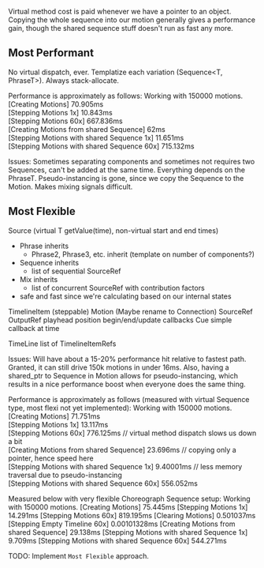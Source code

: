 Virtual method cost is paid whenever we have a pointer to an object.
Copying the whole sequence into our motion generally gives a performance gain, though the shared sequence stuff doesn't run as fast any more.

## Most Performant

No virtual dispatch, ever.
Templatize each variation (Sequence<T, PhraseT>).
Always stack-allocate.

Performance is approximately as follows:
Working with 150000 motions.
[Creating Motions]                                70.905ms  
[Stepping Motions 1x]                             10.843ms  
[Stepping Motions 60x]                            667.836ms  
[Creating Motions from shared Sequence]           62ms  
[Stepping Motions with shared Sequence 1x]        11.651ms  
[Stepping Motions with shared Sequence 60x]       715.132ms

Issues:
Sometimes separating components and sometimes not requires two Sequences, can't be added at the same time.
Everything depends on the PhraseT.
Pseudo-instancing is gone, since we copy the Sequence to the Motion.
Makes mixing signals difficult.

## Most Flexible

Source<T> (virtual T getValue(time), non-virtual start and end times)
- Phrase inherits
	- Phrase2, Phrase3, etc. inherit (template on number of components?)
- Sequence inherits
	- list of sequential SourceRef<T>
- Mix inherits
	- list of concurrent SourceRef<T> with contribution factors
- safe and fast since we're calculating based on our internal states

TimelineItem (steppable)
	Motion (Maybe rename to Connection)
		SourceRef<T>
		OutputRef<T>
		playhead position
		begin/end/update callbacks
	Cue
		simple callback at time

TimeLine
	list of TimelineItemRefs

Issues:
Will have about a 15-20% performance hit relative to fastest path.
Granted, it can still drive 150k motions in under 16ms.
Also, having a shared_ptr to Sequence in Motion allows for pseudo-instancing,
which results in a nice performance boost when everyone does the same thing.

Performance is approximately as follows (measured with virtual Sequence type, most flexi not yet implemented):
Working with 150000 motions.
[Creating Motions]                                71.751ms  
[Stepping Motions 1x]                             13.117ms  
[Stepping Motions 60x]                            776.125ms		// virtual method dispatch slows us down a bit  
[Creating Motions from shared Sequence]           23.696ms		// copying only a pointer, hence speed here  
[Stepping Motions with shared Sequence 1x]        9.40001ms		// less memory traversal due to pseudo-instancing  
[Stepping Motions with shared Sequence 60x]       556.052ms

Measured below with very flexible Choreograph Sequence setup:
Working with 150000 motions.
[Creating Motions]                                75.445ms
[Stepping Motions 1x]                             14.291ms
[Stepping Motions 60x]                            819.195ms
[Clearing Motions]                                0.501037ms
[Stepping Empty Timeline 60x]                     0.00101328ms
[Creating Motions from shared Sequence]           29.138ms
[Stepping Motions with shared Sequence 1x]        9.709ms
[Stepping Motions with shared Sequence 60x]       544.271ms


TODO:
Implement `Most Flexible` approach.
